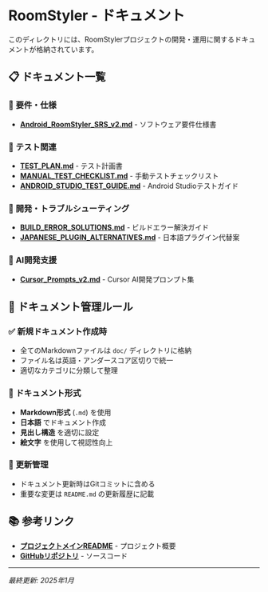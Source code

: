 # RoomStyler - ドキュメント

このディレクトリには、RoomStylerプロジェクトの開発・運用に関するドキュメントが格納されています。

## 📋 **ドキュメント一覧**

### 📖 **要件・仕様**
- **[Android_RoomStyler_SRS_v2.md](./Android_RoomStyler_SRS_v2.md)** - ソフトウェア要件仕様書

### 🧪 **テスト関連**
- **[TEST_PLAN.md](./TEST_PLAN.md)** - テスト計画書
- **[MANUAL_TEST_CHECKLIST.md](./MANUAL_TEST_CHECKLIST.md)** - 手動テストチェックリスト
- **[ANDROID_STUDIO_TEST_GUIDE.md](./ANDROID_STUDIO_TEST_GUIDE.md)** - Android Studioテストガイド

### 🔧 **開発・トラブルシューティング**
- **[BUILD_ERROR_SOLUTIONS.md](./BUILD_ERROR_SOLUTIONS.md)** - ビルドエラー解決ガイド
- **[JAPANESE_PLUGIN_ALTERNATIVES.md](./JAPANESE_PLUGIN_ALTERNATIVES.md)** - 日本語プラグイン代替案

### 🤖 **AI開発支援**
- **[Cursor_Prompts_v2.md](./Cursor_Prompts_v2.md)** - Cursor AI開発プロンプト集

## 📁 **ドキュメント管理ルール**

### ✅ **新規ドキュメント作成時**
- 全てのMarkdownファイルは `doc/` ディレクトリに格納
- ファイル名は英語・アンダースコア区切りで統一
- 適切なカテゴリに分類して整理

### 📝 **ドキュメント形式**
- **Markdown形式** (`.md`) を使用
- **日本語** でドキュメント作成
- **見出し構造** を適切に設定
- **絵文字** を使用して視認性向上

### 🔄 **更新管理**
- ドキュメント更新時はGitコミットに含める
- 重要な変更は `README.md` の更新履歴に記載

## 📚 **参考リンク**

- **[プロジェクトメインREADME](../README.md)** - プロジェクト概要
- **[GitHubリポジトリ](https://github.com/s-oshima-kops/Android_RoomStyler)** - ソースコード

---

*最終更新: 2025年1月*
